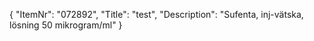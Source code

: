 {
  "ItemNr": "072892",
  "Title": "test",
  "Description": "Sufenta, inj-vätska, lösning 50 mikrogram/ml"
}
